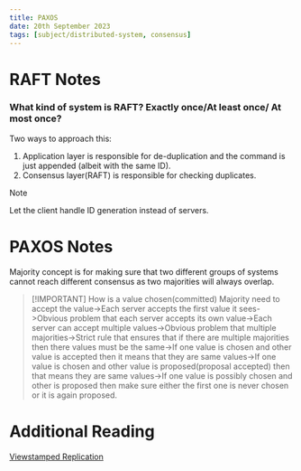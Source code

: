 ```yaml
---
title: PAXOS
date: 20th September 2023
tags: [subject/distributed-system, consensus]
---
```

# RAFT Notes

### What kind of system is RAFT? Exactly once/At least once/ At most once? 
Two ways to approach this: 
1) Application layer is responsible for de-duplication and the command is just appended (albeit with the same ID).
2) Consensus layer(RAFT) is responsible for checking duplicates.

> [!NOTE]
> Let the client handle ID generation instead of servers.
# PAXOS Notes
Majority concept is for making sure that two different groups of systems cannot reach different consensus as two majorities will always overlap.

> [!IMPORTANT] How is a value chosen(committed)
> Majority need to accept the value->Each server accepts the first value it sees->Obvious problem that each server accepts its own value->Each server can accept multiple values->Obvious problem that multiple majorities->Strict rule that ensures that if there are multiple majorities then there values must be the same->If one value is chosen and other value is accepted then it means that they are same values->If one value is chosen and other value is proposed(proposal accepted) then that means they are same values->If one value is possibly chosen and other is proposed then make sure either the first one is never chosen or it is again proposed.



# Additional Reading
[Viewstamped Replication](https://pmg.csail.mit.edu/papers/vr-revisited.pdf)